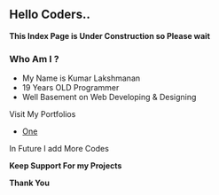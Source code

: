## Hello Coders..

**This Index Page is Under Construction so Please wait**

### Who Am I ?

  * My Name is Kumar Lakshmanan
  * 19 Years OLD Programmer
  * Well Basement on Web Developing & Designing


Visit My Portfolios

   * [One](https://kumarlakshmanan.github.io/Portfolio/1/)

In Future I add More Codes

**Keep Support For my Projects**

**Thank You**
